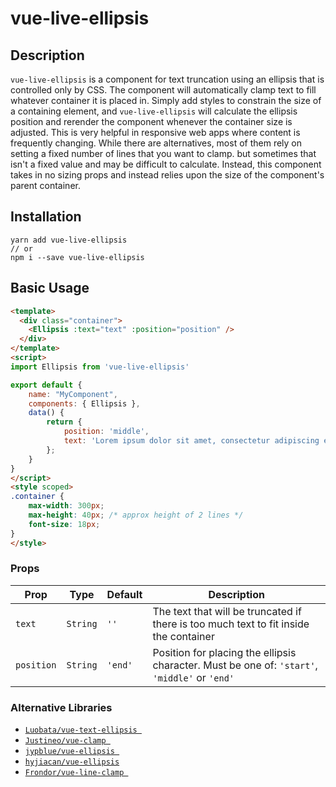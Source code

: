 # vue-live-ellipsis

## Description

`vue-live-ellipsis` is a component for text truncation using an ellipsis that is controlled only by CSS. The component will automatically clamp text to fill whatever container it is placed in. Simply add styles to constrain the size of a containing element, and `vue-live-ellipsis` will calculate the ellipsis position and rerender the component whenever the container size is adjusted. This is very helpful in responsive web apps where content is frequently changing. While there are alternatives, most of them rely on setting a fixed number of lines that you want to clamp. but sometimes that isn't a fixed value and may be difficult to calculate. Instead, this component takes in no sizing props and instead relies upon the size of the component's parent container.

## Installation
```
yarn add vue-live-ellipsis
// or 
npm i --save vue-live-ellipsis
```

## Basic Usage

```html
<template>
  <div class="container">
    <Ellipsis :text="text" :position="position" />
  </div>
</template>
<script>
import Ellipsis from 'vue-live-ellipsis'

export default {
    name: "MyComponent",
    components: { Ellipsis },
    data() {
        return {
            position: 'middle',
            text: 'Lorem ipsum dolor sit amet, consectetur adipiscing elit, sed do eiusmod tempor incididunt ut labore et dolore magna aliqua. Ut enim ad minim veniam, quis nostrud exercitation ullamco laboris nisi ut aliquip ex ea commodo consequat. Duis aute irure dolor in reprehenderit in voluptate velit esse cillum dolore eu fugiat nulla pariatur. Excepteur sint occaecat cupidatat non proident, sunt in culpa qui officia deserunt mollit anim id est laborum.',
        };
    }
}
</script>
<style scoped>
.container {
    max-width: 300px;
    max-height: 40px; /* approx height of 2 lines */
    font-size: 18px;
}
</style>
```

### Props

| Prop  | Type  | Default  | Description |
|---|---|---|---|
| `text`  | `String`  | `''`  | The text that will be truncated if there is too much text to fit inside the container |
| `position`  | `String`  | `'end'`  | Position for placing the ellipsis character. Must be one of: `'start'`, `'middle'` or `'end'` |

### Alternative Libraries

- [`Luobata/vue-text-ellipsis `](https://github.com/Luobata/vue-text-ellipsis)
- [`Justineo/vue-clamp `](https://github.com/Justineo/vue-clamp)
- [`jypblue/vue-ellipsis `](https://github.com/jypblue/vue-ellipsis)
- [`hyjiacan/vue-ellipsis`](https://github.com/hyjiacan/vue-ellipsis)
- [`Frondor/vue-line-clamp `](https://github.com/Frondor/vue-line-clamp)
